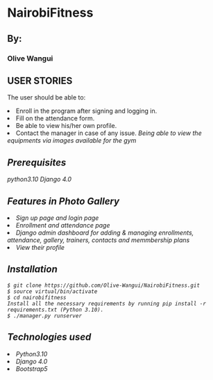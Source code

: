 # NairobiFitness
## By:
### Olive Wangui

## USER STORIES
The user should be able to:
   <li> Enroll in the program after signing and logging in.
   <li> Fill on the attendance form.
   <li>Be able to view his/her own profile.
   <li> Contact the manager in case of any issue.
   <i>Being able to view the equipments via images available for the gym

## Prerequisites
python3.10
Django 4.0

## Features in Photo Gallery
   <li> Sign up page and login page
   <li> Enrollment and attendance page
   <li> Django admin dashboard for adding & managing enrollments, attendance, gallery, trainers, contacts and memmbership plans
   <li> View their profile

## Installation
    $ git clone https://github.com/Olive-Wangui/NairobiFitness.git
    $ source virtual/bin/activate
    $ cd nairobifitness
    Install all the necessary requirements by running pip install -r requirements.txt (Python 3.10).
    $ ./manager.py runserver


## Technologies used
  <li> Python3.10
  <li> Django 4.0
  <li> Bootstrap5

